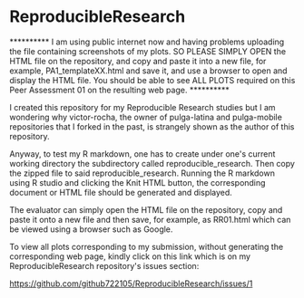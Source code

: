 # ReproducibleResearch

********** I am using public internet now and having problems uploading the file containing screenshots of my plots. SO 
PLEASE SIMPLY OPEN the HTML file on the repository, and copy and paste it into a new file, for example, PA1_templateXX.html
and save it, and use a browser to open and display the HTML file.
You should be able to see ALL PLOTS required on this Peer Assessment 01 on the resulting web page. **********

I created this repository for my Reproducible Research studies but I am wondering why victor-rocha, the owner of pulga-latina and pulga-mobile repositories that I forked in the past, is strangely shown as the author of this repository.

Anyway, to test my R markdown, one has to create under one's current working directory the subdirectory called 
reproducible_research. Then copy the zipped file to said reproducible_research.
Running the R markdown using R studio and clicking the Knit HTML button, the corresponding document or HTML file
should  be generated and displayed.

The evaluator can simply open the HTML file on the repository, copy and paste it onto a new file and then save, for example, as RR01.html which can be viewed using a browser such as Google. 


To view all plots corresponding to my submission, without generating the corresponding web page, kindly click on this link which is on my ReproducibleResearch repository's issues section:

https://github.com/github722105/ReproducibleResearch/issues/1
